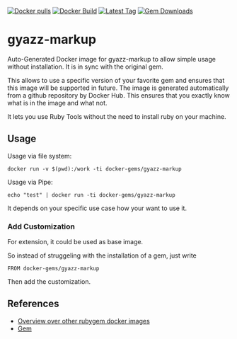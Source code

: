 [![Docker pulls](https://img.shields.io/docker/pulls/rubygem/gyazz-markup.svg)](https://hub.docker.com/r/rubygem/gyazz-markup/)
[![Docker Build](https://img.shields.io/docker/automated/rubygem/gyazz-markup.svg)](https://hub.docker.com/r/rubygem/gyazz-markup/)
[![Latest Tag](https://img.shields.io/github/tag/docker-rubygem/gyazz-markup.svg)](https://hub.docker.com/r/rubygem/gyazz-markup/)
[![Gem Downloads](https://img.shields.io/gem/dt/gyazz-markup.svg)](https://rubygems.org/gems/gyazz-markup/)
# gyazz-markup

Auto-Generated Docker image for gyazz-markup to allow simple usage without installation.
It is in sync with the original gem.

This allows to use a specific version of your favorite gem and ensures that this image will be supported in future.
The image is generated automatically from a github repository by Docker Hub.
This ensures that you exactly know what is in the image and what not.

It lets you use Ruby Tools without the need to install ruby on your machine.

## Usage

Usage via file system:

`docker run -v $(pwd):/work -ti docker-gems/gyazz-markup`

Usage via Pipe:

`echo "test" | docker run -ti docker-gems/gyazz-markup`

It depends on your specific use case how your want to use it.

### Add Customization

For extension, it could be used as base image.

So instead of struggeling with the installation of a gem, just write

`FROM docker-gems/gyazz-markup`

Then add the customization.

## References

 - [Overview over other rubygem docker images](https://github.com/thinkbot/docker-rubygem)
 - [Gem](https://rubygems.org/gems/gyazz-markup/)
